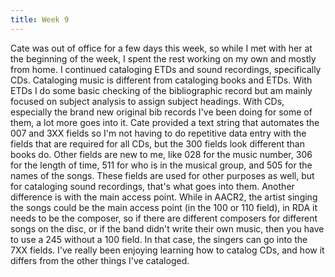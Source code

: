 ```yaml
---
title: Week 9
---
```


Cate was out of office for a few days this week, so while I met with her at the beginning of the week, I spent the rest working on my own and mostly from home. I continued cataloging ETDs and sound recordings, specifically CDs. 
Cataloging music is different from cataloging books and ETDs. With ETDs I do some basic checking of the bibliographic record but am mainly focused on subject analysis to assign subject headings. With CDs, especially the brand new original bib records I've been doing for some of them, a lot more goes into it. Cate provided a text string that automates the 007 and 3XX fields so I'm not having to do repetitive data entry with the fields that are required for all CDs, but the 300 fields look different than books do. Other fields are new to me, like 028 for the music number, 306 for the length of time, 511 for who is in the musical group, and 505 for the names of the songs. These fields are used for other purposes as well, but for cataloging sound recordings, that's what goes into them. 
Another difference is with the main access point. While in AACR2, the artist singing the songs could be the main access point (in the 100 or 110 field), in RDA it needs to be the composer, so if there are different composers for different songs on the disc, or if the band didn't write their own music, then you have to use a 245 without a 100 field. In that case, the singers can go into the 7XX fields.
I've really been enjoying learning how to catalog CDs, and how it differs from the other things I've cataloged.